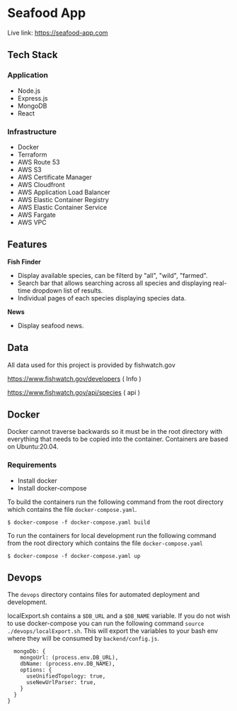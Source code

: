 # Seafood App

Live link: https://seafood-app.com

## Tech Stack

### Application

- Node.js
- Express.js
- MongoDB
- React

### Infrastructure

- Docker
- Terraform
- AWS Route 53
- AWS S3
- AWS Certificate Manager
- AWS Cloudfront
- AWS Application Load Balancer
- AWS Elastic Container Registry
- AWS Elastic Container Service
- AWS Fargate
- AWS VPC

## Features

**Fish Finder**

- Display available species, can be filterd by "all", "wild", "farmed".
- Search bar that allows searching across all species and displaying real-time dropdown list of results.
- Individual pages of each species displaying species data.

**News**

- Display seafood news.

## Data

All data used for this project is provided by fishwatch.gov

https://www.fishwatch.gov/developers ( Info )

https://www.fishwatch.gov/api/species ( api )

## Docker

Docker cannot traverse backwards so it must be in the root directory with everything that needs to be copied into the container. Containers are based on Ubuntu:20.04.

### Requirements

- Install docker
- Install docker-compose

To build the containers run the following command from the root directory which contains the file `docker-compose.yaml`.

```console
$ docker-compose -f docker-compose.yaml build
```

To run the containers for local development run the following command from the root directory which contains the file `docker-compose.yaml`

```console
$ docker-compose -f docker-compose.yaml up
```

## Devops

The `devops` directory contains files for automated deployment and development.

localExport.sh contains a `$DB_URL` and a `$DB_NAME` variable. If you do not wish to use docker-compose you can run the following command `source ./devops/localExport.sh`. This will export the variables to your bash env where they will be consumed by `backend/config.js`.

```console
  mongoDb: {
    mongoUrl: (process.env.DB_URL),
    dbName: (process.env.DB_NAME),
    options: {
      useUnifiedTopology: true,
      useNewUrlParser: true,
    }
  }
}
```
